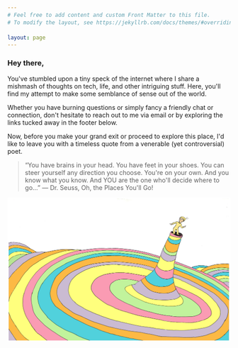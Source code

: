 ```yaml
---
# Feel free to add content and custom Front Matter to this file.
# To modify the layout, see https://jekyllrb.com/docs/themes/#overriding-theme-defaults

layout: page
---
```

### Hey there, 
You've stumbled upon a tiny speck of the internet where I share a mishmash of thoughts on tech, life, and other intriguing stuff. Here, you'll find my attempt to make some semblance of sense out of the world. 

Whether you have burning questions or simply fancy a friendly chat or connection, don't hesitate to reach out to me via email or by exploring the links tucked away in the footer below.

Now, before you make your grand exit or proceed to explore this place, I'd like to leave you with a timeless quote from a venerable (yet controversial) poet.

> “You have brains in your head. You have feet in your shoes. You can steer yourself any direction you choose. You're on your own. And you know what you know. And YOU are the one who'll decide where to go...”
― Dr. Seuss, Oh, the Places You'll Go! 

![Seuss](/assets/images/oh_the_places.jpg)

